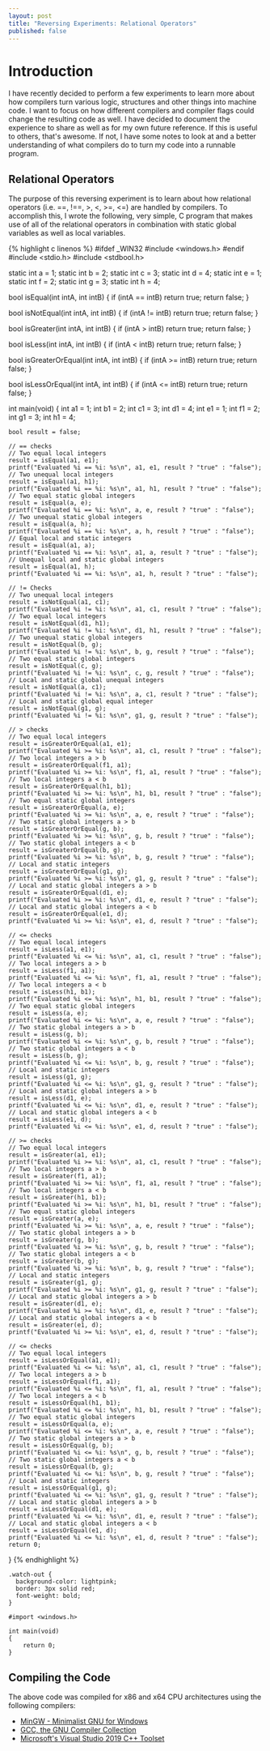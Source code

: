 ```yaml
---
layout: post
title: "Reversing Experiments: Relational Operators"
published: false
---
```

# Introduction

I have recently decided to perform a few experiments to learn more about how compilers turn various logic, structures and other things into machine code. I want to focus on how different compilers and compiler flags could change the resulting code as well. I have decided to document the experience to share as well as for my own future reference. If this is useful to others, that's awesome. If not, I have some notes to look at and a better understanding of what compilers do to turn my code into a runnable program.

## Relational Operators

The purpose of this reversing experiment is to learn about how relational operators (i.e. ==, !==, >, <, >=, <=) are handled by compilers. To accomplish this, I wrote the following, very simple, C program that makes use of all of the relational operators in combination with static global variables as well as local variables.

{% highlight c linenos %}
#ifdef _WIN32
#include <windows.h>
#endif
#include <stdio.h>
#include <stdbool.h>

static int a = 1;
static int b = 2;
static int c = 3;
static int d = 4;
static int e = 1;
static int f = 2;
static int g = 3;
static int h = 4;

bool isEqual(int intA, int intB)
{
    if (intA == intB)
        return true;
    return false;
}
    
bool isNotEqual(int intA, int intB)
{
    if (intA != intB)
        return true;
    return false;
}

bool isGreater(int intA, int intB)
{
    if (intA > intB)
        return true;
    return false;
}

bool isLess(int intA, int intB)
{
    if (intA < intB)
        return true;
    return false;
}

bool isGreaterOrEqual(int intA, int intB)
{
    if (intA >= intB)
        return true;
    return false;
}

bool isLessOrEqual(int intA, int intB)
{
    if (intA <= intB)
        return true;
    return false;
}

int main(void)
{
    int a1 = 1;
    int b1 = 2;
    int c1 = 3;
    int d1 = 4;
    int e1 = 1;
    int f1 = 2;
    int g1 = 3;
    int h1 = 4;
    
    bool result = false;
    
    // == checks
    // Two equal local integers
    result = isEqual(a1, e1);
    printf("Evaluated %i == %i: %s\n", a1, e1, result ? "true" : "false");
    // Two unequal local integers
    result = isEqual(a1, h1);
    printf("Evaluated %i == %i: %s\n", a1, h1, result ? "true" : "false");
    // Two equal static global integers
    result = isEqual(a, e);
    printf("Evaluated %i == %i: %s\n", a, e, result ? "true" : "false");
    // Two unequal static global integers
    result = isEqual(a, h);
    printf("Evaluated %i == %i: %s\n", a, h, result ? "true" : "false");
    // Equal local and static integers
    result = isEqual(a1, a);
    printf("Evaluated %i == %i: %s\n", a1, a, result ? "true" : "false");
    // Unequal local and static global integers
    result = isEqual(a1, h);
    printf("Evaluated %i == %i: %s\n", a1, h, result ? "true" : "false");
    
    // != Checks
    // Two unequal local integers
    result = isNotEqual(a1, c1);
    printf("Evaluated %i != %i: %s\n", a1, c1, result ? "true" : "false");
    // Two equal local integers
    result = isNotEqual(d1, h1);
    printf("Evaluated %i != %i: %s\n", d1, h1, result ? "true" : "false");
    // Two unequal static global integers
    result = isNotEqual(b, g);
    printf("Evaluated %i != %i: %s\n", b, g, result ? "true" : "false");
    // Two equal static global integers
    result = isNotEqual(c, g);
    printf("Evaluated %i != %i: %s\n", c, g, result ? "true" : "false");
    // Local and static global unequal integers
    result = isNotEqual(a, c1);
    printf("Evaluated %i != %i: %s\n", a, c1, result ? "true" : "false");
    // Local and static global equal integer
    result = isNotEqual(g1, g);
    printf("Evaluated %i != %i: %s\n", g1, g, result ? "true" : "false");
       
    // > checks
    // Two equal local integers
    result = isGreaterOrEqual(a1, e1);
    printf("Evaluated %i >= %i: %s\n", a1, c1, result ? "true" : "false");
    // Two local integers a > b
    result = isGreaterOrEqual(f1, a1);
    printf("Evaluated %i >= %i: %s\n", f1, a1, result ? "true" : "false");
    // Two local integers a < b
    result = isGreaterOrEqual(h1, b1);
    printf("Evaluated %i >= %i: %s\n", h1, b1, result ? "true" : "false");
    // Two equal static global integers
    result = isGreaterOrEqual(a, e);
    printf("Evaluated %i >= %i: %s\n", a, e, result ? "true" : "false");
    // Two static global integers a > b
    result = isGreaterOrEqual(g, b);
    printf("Evaluated %i >= %i: %s\n", g, b, result ? "true" : "false");
    // Two static global integers a < b
    result = isGreaterOrEqual(b, g);
    printf("Evaluated %i >= %i: %s\n", b, g, result ? "true" : "false");
    // Local and static integers
    result = isGreaterOrEqual(g1, g);
    printf("Evaluated %i >= %i: %s\n", g1, g, result ? "true" : "false");
    // Local and static global integers a > b
    result = isGreaterOrEqual(d1, e);
    printf("Evaluated %i >= %i: %s\n", d1, e, result ? "true" : "false");
    // Local and static global integers a < b
    result = isGreaterOrEqual(e1, d);
    printf("Evaluated %i >= %i: %s\n", e1, d, result ? "true" : "false");
    
    // <= checks
    // Two equal local integers
    result = isLess(a1, e1);
    printf("Evaluated %i <= %i: %s\n", a1, c1, result ? "true" : "false");
    // Two local integers a > b
    result = isLess(f1, a1);
    printf("Evaluated %i <= %i: %s\n", f1, a1, result ? "true" : "false");
    // Two local integers a < b
    result = isLess(h1, b1);
    printf("Evaluated %i <= %i: %s\n", h1, b1, result ? "true" : "false");
    // Two equal static global integers
    result = isLess(a, e);
    printf("Evaluated %i <= %i: %s\n", a, e, result ? "true" : "false");
    // Two static global integers a > b
    result = isLess(g, b);
    printf("Evaluated %i <= %i: %s\n", g, b, result ? "true" : "false");
    // Two static global integers a < b
    result = isLess(b, g);
    printf("Evaluated %i <= %i: %s\n", b, g, result ? "true" : "false");
    // Local and static integers
    result = isLess(g1, g);
    printf("Evaluated %i <= %i: %s\n", g1, g, result ? "true" : "false");
    // Local and static global integers a > b
    result = isLess(d1, e);
    printf("Evaluated %i <= %i: %s\n", d1, e, result ? "true" : "false");
    // Local and static global integers a < b
    result = isLess(e1, d);
    printf("Evaluated %i <= %i: %s\n", e1, d, result ? "true" : "false");
    
    // >= checks
    // Two equal local integers
    result = isGreater(a1, e1);
    printf("Evaluated %i >= %i: %s\n", a1, c1, result ? "true" : "false");
    // Two local integers a > b
    result = isGreater(f1, a1);
    printf("Evaluated %i >= %i: %s\n", f1, a1, result ? "true" : "false");
    // Two local integers a < b
    result = isGreater(h1, b1);
    printf("Evaluated %i >= %i: %s\n", h1, b1, result ? "true" : "false");
    // Two equal static global integers
    result = isGreater(a, e);
    printf("Evaluated %i >= %i: %s\n", a, e, result ? "true" : "false");
    // Two static global integers a > b
    result = isGreater(g, b);
    printf("Evaluated %i >= %i: %s\n", g, b, result ? "true" : "false");
    // Two static global integers a < b
    result = isGreater(b, g);
    printf("Evaluated %i >= %i: %s\n", b, g, result ? "true" : "false");
    // Local and static integers
    result = isGreater(g1, g);
    printf("Evaluated %i >= %i: %s\n", g1, g, result ? "true" : "false");
    // Local and static global integers a > b
    result = isGreater(d1, e);
    printf("Evaluated %i >= %i: %s\n", d1, e, result ? "true" : "false");
    // Local and static global integers a < b
    result = isGreater(e1, d);
    printf("Evaluated %i >= %i: %s\n", e1, d, result ? "true" : "false");
    
    // <= checks
    // Two equal local integers
    result = isLessOrEqual(a1, e1);
    printf("Evaluated %i <= %i: %s\n", a1, c1, result ? "true" : "false");
    // Two local integers a > b
    result = isLessOrEqual(f1, a1);
    printf("Evaluated %i <= %i: %s\n", f1, a1, result ? "true" : "false");
    // Two local integers a < b
    result = isLessOrEqual(h1, b1);
    printf("Evaluated %i <= %i: %s\n", h1, b1, result ? "true" : "false");
    // Two equal static global integers
    result = isLessOrEqual(a, e);
    printf("Evaluated %i <= %i: %s\n", a, e, result ? "true" : "false");
    // Two static global integers a > b
    result = isLessOrEqual(g, b);
    printf("Evaluated %i <= %i: %s\n", g, b, result ? "true" : "false");
    // Two static global integers a < b
    result = isLessOrEqual(b, g);
    printf("Evaluated %i <= %i: %s\n", b, g, result ? "true" : "false");
    // Local and static integers
    result = isLessOrEqual(g1, g);
    printf("Evaluated %i <= %i: %s\n", g1, g, result ? "true" : "false");
    // Local and static global integers a > b
    result = isLessOrEqual(d1, e);
    printf("Evaluated %i <= %i: %s\n", d1, e, result ? "true" : "false");
    // Local and static global integers a < b
    result = isLessOrEqual(e1, d);
    printf("Evaluated %i <= %i: %s\n", e1, d, result ? "true" : "false");
    return 0;
}
{% endhighlight %}

```{css, echo=FALSE}
.watch-out {
  background-color: lightpink;
  border: 3px solid red;
  font-weight: bold;
}
```

```{c class.source="watch-out"}
#import <windows.h>

int main(void)
{
    return 0;
}
```



## Compiling the Code

The above code was compiled for x86 and x64 CPU architectures using the following compilers:

- [MinGW - Minimalist GNU for Windows](https://osdn.net/projects/mingw/)
- [GCC, the GNU Compiler Collection](https://gcc.gnu.org/)
- [Microsoft's Visual Studio 2019 C++ Toolset](https://docs.microsoft.com/en-us/cpp/build/building-on-the-command-line?view=msvc-160)





